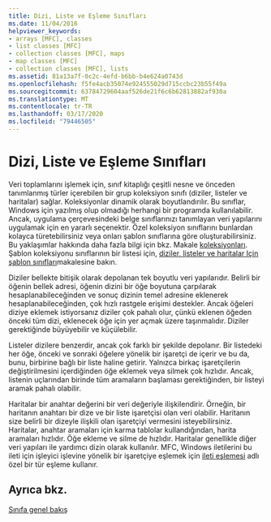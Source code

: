 ```yaml
---
title: Dizi, Liste ve Eşleme Sınıfları
ms.date: 11/04/2016
helpviewer_keywords:
- arrays [MFC], classes
- list classes [MFC]
- collection classes [MFC], maps
- map classes [MFC]
- collection classes [MFC], lists
ms.assetid: 81a13a7f-0c2c-4efd-b6bb-b4e624a0743d
ms.openlocfilehash: f5fe4acb35074e924555029d715ccbc23b55f49a
ms.sourcegitcommit: 63784729604aaf526de21f6c6b62813882af930a
ms.translationtype: MT
ms.contentlocale: tr-TR
ms.lasthandoff: 03/17/2020
ms.locfileid: "79446505"
---
```

# <a name="array-list-and-map-classes"></a>Dizi, Liste ve Eşleme Sınıfları

Veri toplamlarını işlemek için, sınıf kitaplığı çeşitli nesne ve önceden tanımlanmış türler içerebilen bir grup koleksiyon sınıfı (diziler, listeler ve haritalar) sağlar. Koleksiyonlar dinamik olarak boyutlandırılır. Bu sınıflar, Windows için yazılmış olup olmadığı herhangi bir programda kullanılabilir. Ancak, uygulama çerçevesindeki belge sınıflarınızı tanımlayan veri yapılarını uygulamak için en yararlı seçenektir. Özel koleksiyon sınıflarını bunlardan kolayca türetebilirsiniz veya onları şablon sınıflarına göre oluşturabilirsiniz. Bu yaklaşımlar hakkında daha fazla bilgi için bkz. Makale [koleksiyonları](../mfc/collections.md). Şablon koleksiyonu sınıflarının bir listesi için, [diziler, listeler ve haritalar Için şablon sınıfları](../mfc/template-classes-for-arrays-lists-and-maps.md)makalesine bakın.

Diziler bellekte bitişik olarak depolanan tek boyutlu veri yapılarıdır. Belirli bir öğenin bellek adresi, öğenin dizini bir öğe boyutuna çarpılarak hesaplanabileceğinden ve sonuç dizinin temel adresine eklenerek hesaplanabileceğinden, çok hızlı rastgele erişimi destekler. Ancak öğeleri diziye eklemek istiyorsanız diziler çok pahalı olur, çünkü eklenen öğeden önceki tüm dizi, eklenecek öğe için yer açmak üzere taşınmalıdır. Diziler gerektiğinde büyüyebilir ve küçülebilir.

Listeler dizilere benzerdir, ancak çok farklı bir şekilde depolanır. Bir listedeki her öğe, önceki ve sonraki öğelere yönelik bir işaretçi de içerir ve bu da, bunu, birbirine bağlı bir liste haline getirir. Yalnızca birkaç işaretçilerin değiştirilmesini içerdiğinden öğe eklemek veya silmek çok hızlıdır. Ancak, listenin uçlarından birinde tüm aramaların başlaması gerektiğinden, bir listeyi aramak pahalı olabilir.

Haritalar bir anahtar değerini bir veri değeriyle ilişkilendirir. Örneğin, bir haritanın anahtarı bir dize ve bir liste işaretçisi olan veri olabilir. Haritanın size belirli bir dizeyle ilişkili olan işaretçiyi vermesini isteyebilirsiniz. Haritalar, anahtar aramaları için karma tablolar kullandığından, harita aramaları hızlıdır. Öğe ekleme ve silme de hızlıdır. Haritalar genellikle diğer veri yapıları ile yardımcı dizin olarak kullanılır. MFC, Windows iletilerini bu ileti için işleyici işlevine yönelik bir işaretçiye eşlemek için [ileti eşlemesi](../mfc/mapping-messages.md) adlı özel bir tür eşleme kullanır.

## <a name="see-also"></a>Ayrıca bkz.

[Sınıfa genel bakış](../mfc/class-library-overview.md)
